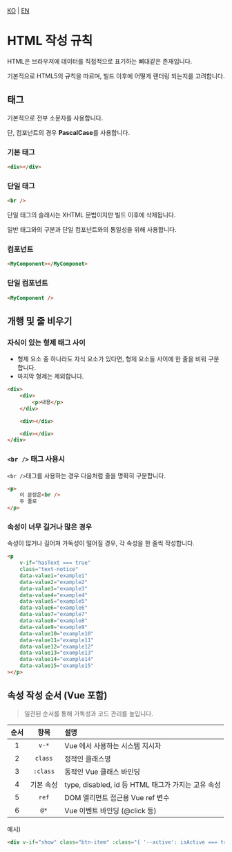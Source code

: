 [KO](./html_ko.md) | [EN](./html_en.md)

# HTML 작성 규칙

HTML은 브라우저에 데이터를 직접적으로 표기하는 뼈대같은 존재입니다.

기본적으로 HTML5의 규칙을 따르며, 빌드 이후에 어떻게 랜더링 되는지를 고려합니다.

## 태그

기본적으로 전부 소문자를 사용합니다.

단, 컴포넌트의 경우 **PascalCase**를 사용합니다.

### 기본 태그

```html
<div></div>
```

### 단일 태그

```html
<br />
```

단일 태그의 슬래시는 XHTML 문법이지만 빌드 이후에 삭제됩니다.

일반 태그와의 구분과 단일 컴포넌트와의 통일성을 위해 사용합니다.

### 컴포넌트

```html
<MyComponent></MyComponet>
```

### 단일 컴포넌트

```html
<MyComponent />
```

## 개행 및 줄 비우기

### 자식이 있는 형제 태그 사이

-   형제 요소 중 하나라도 자식 요소가 있다면, 형제 요소들 사이에 한 줄을 비워 구분합니다.
-   마지막 형제는 제외합니다.

```html
<div>
    <div>
        <p>내용</p>
    </div>

    <div></div>

    <div></div>
</div>
```

### `<br />` 태그 사용시

`<br />`태그를 사용하는 경우 다음처럼 줄을 명확히 구분합니다.

```html
<p>
    이 문장은<br />
    두 줄로
</p>
```

### 속성이 너무 길거나 많은 경우

속성이 많거나 길어져 가독성이 떨어질 경우, 각 속성을 한 줄씩 작성합니다.

```html
<p
    v-if="hasText === true"
    class="text-notice"
    data-value1="example1"
    data-value2="example2"
    data-value3="example3"
    data-value4="example4"
    data-value5="example5"
    data-value6="example6"
    data-value7="example7"
    data-value8="example8"
    data-value9="example9"
    data-value10="example10"
    data-value11="example11"
    data-value12="example12"
    data-value13="example13"
    data-value14="example14"
    data-value15="example15"
></p>
```

## 속성 작성 순서 (Vue 포함)

> 일관된 순서를 통해 가독성과 코드 관리를 높입니다.

| 순서 |   항목    | 설명                                               |
| :--: | :-------: | :------------------------------------------------- |
|  1   |   `v-*`   | Vue 에서 사용하는 시스템 지시자                    |
|  2   |  `class`  | 정적인 클래스명                                    |
|  3   | `:class`  | 동적인 Vue 클래스 바인딩                           |
|  4   | 기본 속성 | type, disabled, id 등 HTML 태그가 가지는 고유 속성 |
|  5   |   `ref`   | DOM 엘리먼트 접근용 Vue ref 변수                   |
|  6   |   `@*`    | Vue 이벤트 바인딩 (@click 등)                      |

예시)

```html
<div v-if="show" class="btn-item" :class="{ '--active': isActive === true }" type="button" ref="$button" @click="onClickEvent">버튼</div>
```
